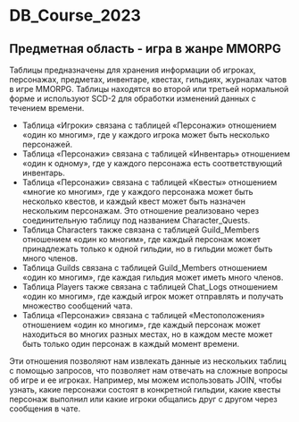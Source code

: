 # DB_Course_2023
## Предметная область - игра в жанре MMORPG

Таблицы предназначены для хранения информации об игроках, персонажах, предметах, инвентаре, квестах, гильдиях, журналах чатов в игре MMORPG. Таблицы находятся во второй или третьей нормальной форме и используют SCD-2 для обработки изменений данных с течением времени.

- Таблица «Игроки» связана с таблицей «Персонажи» отношением «один ко многим», где у каждого игрока может быть несколько персонажей.
- Таблица «Персонажи» связана с таблицей «Инвентарь» отношением «один к одному», где у каждого персонажа есть соответствующий инвентарь.
- Таблица «Персонажи» связана с таблицей «Квесты» отношением «многие ко многим», где у каждого персонажа может быть несколько квестов, и каждый квест может быть назначен нескольким персонажам. Это отношение реализовано через соединительную таблицу под названием Character_Quests.
- Таблица Characters также связана с таблицей Guild_Members отношением «один ко многим», где каждый персонаж может принадлежать только к одной гильдии, но в гильдии может быть много членов.
- Таблица Guilds связана с таблицей Guild_Members отношением «один ко многим», где каждая гильдия может иметь много членов.
- Таблица Players также связана с таблицей Chat_Logs отношением «один ко многим», где каждый игрок может отправлять и получать множество сообщений чата.
- Таблица «Персонажи» связана с таблицей «Местоположения» отношением «один ко многим», где каждый персонаж может находиться во многих разных местах, но в каждом месте может быть только один персонаж в каждый момент времени.

Эти отношения позволяют нам извлекать данные из нескольких таблиц с помощью запросов, что позволяет нам отвечать на сложные вопросы об игре и ее игроках. Например, мы можем использовать JOIN, чтобы узнать, какие персонажи состоят в конкретной гильдии, какие квесты персонаж выполнил или какие игроки общались друг с другом через сообщения в чате.
